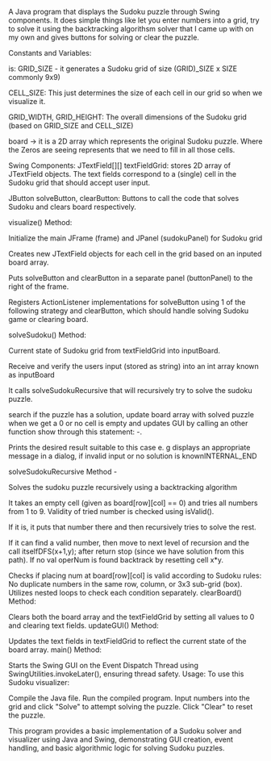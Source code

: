  A Java program that displays the Sudoku puzzle through Swing components. It does simple things like let you enter numbers into a grid, try to solve it using the backtracking algorithsm solver that I came up with on my own and gives buttons for solving or clear the puzzle.

Constants and Variables:

is: GRID_SIZE - it generates a Sudoku grid of size (GRID)_SIZE x SIZE commonly 9x9)

CELL_SIZE: This just determines the size of each cell in our grid so when we visualize it.

GRID_WIDTH, GRID_HEIGHT: The overall dimensions of the Sudoku grid (based on GRID_SIZE and CELL_SIZE)

board -> it is a 2D array which represents the original Sudoku puzzle. Where the Zeros are seeing represents that we need to fill in all those cells.

Swing Components:
JTextField[][] textFieldGrid: stores 2D array of JTextField objects. The text fields correspond to a (single) cell in the Sudoku grid that should accept user input.

JButton solveButton, clearButton: Buttons to call the code that solves Sudoku and clears board respectively.

visualize() Method:

Initialize the main JFrame (frame) and JPanel (sudokuPanel) for Sudoku grid

Creates new JTextField objects for each cell in the grid based on an inputed board array.

Puts solveButton and clearButton in a separate panel (buttonPanel) to the right of the frame.

Registers ActionListener implementations for solveButton using 1 of the following strategy and clearButton, which should handle solving Sudoku game or clearing board.

solveSudoku() Method:

Current state of Sudoku grid from textFieldGrid into inputBoard.

Receive and verify the users input (stored as string) into an int array known as inputBoard

It calls solveSudokuRecursive that will recursively try to solve the sudoku puzzle.

search if the puzzle has a solution, update board array with solved puzzle when we get a 0 or no cell is empty and updates GUI by calling an other function show through this statement: -.

Prints the desired result suitable to this case e. g displays an appropriate message in a dialog, if invalid input or no solution is knownINTERNAL_END

solveSudokuRecursive Method -

Solves the sudoku puzzle recursively using a backtracking algorithm

It takes an empty cell (given as board[row][col] == 0) and tries all numbers from 1 to 9. Validity of tried number is checked using isValid().

If it is, it puts that number there and then recursively tries to solve the rest.

If it can find a valid number, then move to next level of recursion and the call itselfDFS(x+1,y); after return stop (since we have solution from this path). If no val operNum is found backtrack by resetting cell x*y.

Checks if placing num at board[row][col] is valid according to Sudoku rules:
No duplicate numbers in the same row, column, or 3x3 sub-grid (box).
Utilizes nested loops to check each condition separately.
clearBoard() Method:

Clears both the board array and the textFieldGrid by setting all values to 0 and clearing text fields.
updateGUI() Method:

Updates the text fields in textFieldGrid to reflect the current state of the board array.
main() Method:

Starts the Swing GUI on the Event Dispatch Thread using SwingUtilities.invokeLater(), ensuring thread safety.
Usage:
To use this Sudoku visualizer:

Compile the Java file.
Run the compiled program.
Input numbers into the grid and click "Solve" to attempt solving the puzzle.
Click "Clear" to reset the puzzle.

This program provides a basic implementation of a Sudoku solver and visualizer using Java and Swing, demonstrating GUI creation, event handling, and basic algorithmic logic for solving Sudoku puzzles.
